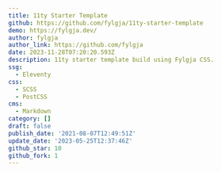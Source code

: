 ```yaml
---
title: 11ty Starter Template
github: https://github.com/fylgja/11ty-starter-template
demo: https://fylgja.dev/
author: fylgja
author_link: https://github.com/fylgja
date: 2023-11-28T07:20:20.593Z
description: 11ty starter template build using Fylgja CSS.
ssg:
  - Eleventy
css:
  - SCSS
  - PostCSS
cms:
  - Markdown
category: []
draft: false
publish_date: '2021-08-07T12:49:51Z'
update_date: '2023-05-25T12:37:46Z'
github_star: 10
github_fork: 1
---
```


